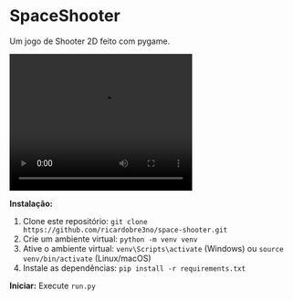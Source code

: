 # SpaceShooter

Um jogo de Shooter 2D feito com pygame.

<video width="320" height="240" autoplay>
  <source src="./screenshot/video.mp4" type="video/mp4">
Your browser does not support the video tag.
</video>


**Instalação:**

1. Clone este repositório: `git clone https://github.com/ricardobre3no/space-shooter.git`
2. Crie um ambiente virtual: `python -m venv venv`
3. Ative o ambiente virtual: `venv\Scripts\activate` (Windows) ou `source venv/bin/activate` (Linux/macOS)
4. Instale as dependências: `pip install -r requirements.txt`

**Iniciar:** Execute `run.py`
